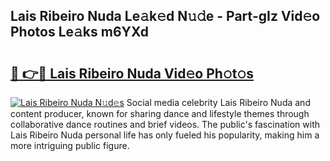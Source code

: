 ## Lais Ribeiro Nuda Le𝚊k𝚎d N𝚞𝚍e - Part-gIz Vid𝚎o Photos Le𝚊ks m6YXd

# <h2><a href="http://fbeakv.evod.top/?m=Lais+Ribeiro+Nuda">🔗 👉🔴 Lais Ribeiro Nuda Vid𝚎o Ph𝚘t𝚘s</a></h2>

[![Lais Ribeiro Nuda N𝚞d𝚎s](https://i.imgur.com/8V9OHl7.gif)](http://fbeakv.evod.top/?m=Lais+Ribeiro+Nuda)
Social media celebrity Lais Ribeiro Nuda and content producer, known for sharing dance and lifestyle themes through collaborative dance routines and brief videos. The public's fascination with Lais Ribeiro Nuda personal life has only fueled his popularity, making him a more intriguing public figure. 
